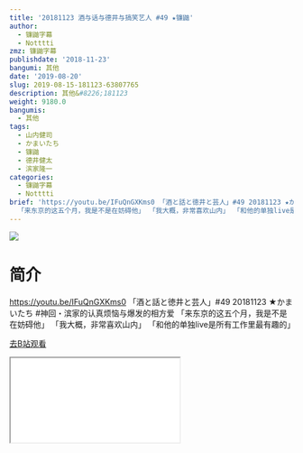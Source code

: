 ```yaml
---
title: '20181123 酒与话与德井与搞笑艺人 #49 ★镰鼬'
author:
  - 镰鼬字幕
  - Notttti
zmz: 镰鼬字幕
publishdate: '2018-11-23'
bangumi: 其他
date: '2019-08-20'
slug: 2019-08-15-181123-63807765
description: 其他&#8226;181123
weight: 9180.0
bangumis:
  - 其他
tags:
  - 山内健司
  - かまいたち
  - 镰鼬
  - 德井健太
  - 滨家隆一
categories:
  - 镰鼬字幕
  - Notttti
brief: 'https://youtu.be/IFuQnGXKms0 「酒と話と徳井と芸人」#49 20181123 ★かまいたち #神回・滨家的认真烦恼与爆发的相方爱
  「来东京的这五个月，我是不是在妨碍他」 「我大概，非常喜欢山内」 「和他的单独live是所有工作里最有趣的」'
---
```

![](https://raw.githubusercontent.com/tcgriffith/owaraisite/master/static/tmpimg/7d19f191e9b3e74ee717b441dc81d4db788d6ea3.jpg.480.jpg)
# 简介  
https://youtu.be/IFuQnGXKms0
「酒と話と徳井と芸人」#49 20181123 ★かまいたち
#神回・滨家的认真烦恼与爆发的相方爱
「来东京的这五个月，我是不是在妨碍他」
「我大概，非常喜欢山内」
「和他的单独live是所有工作里最有趣的」  

[去B站观看](https://www.bilibili.com/video/av63807765/)
<div class ="resp-container"><iframe class="testiframe" src="//player.bilibili.com/player.html?aid=63807765"", scrolling="no", allowfullscreen="true" > </iframe></div> 
